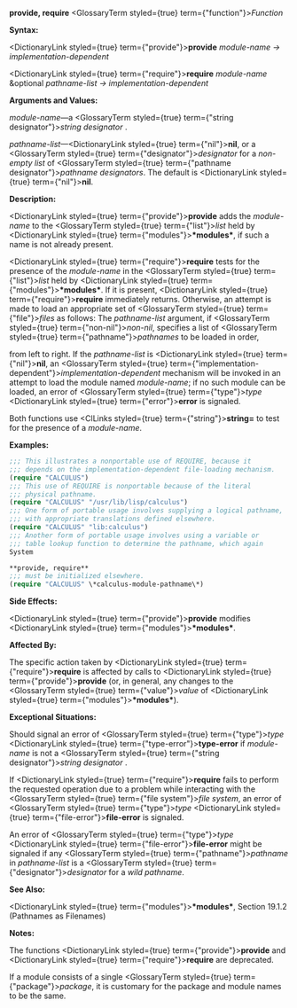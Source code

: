 **provide, require** <GlossaryTerm styled={true} term={"function"}><i>Function</i></GlossaryTerm> 



**Syntax:** 



<DictionaryLink styled={true} term={"provide"}><b>provide</b></DictionaryLink> *module-name → implementation-dependent* 



<DictionaryLink styled={true} term={"require"}><b>require</b></DictionaryLink> *module-name* &amp;optional *pathname-list → implementation-dependent* 



**Arguments and Values:** 



*module-name*—a <GlossaryTerm styled={true} term={"string designator"}><i>string designator</i></GlossaryTerm> . 



*pathname-list*—<DictionaryLink styled={true} term={"nil"}><b>nil</b></DictionaryLink>, or a <GlossaryTerm styled={true} term={"designator"}><i>designator</i></GlossaryTerm> for a *non-empty list* of <GlossaryTerm styled={true} term={"pathname designator"}><i>pathname designators</i></GlossaryTerm>. The default is <DictionaryLink styled={true} term={"nil"}><b>nil</b></DictionaryLink>. 



**Description:** 



<DictionaryLink styled={true} term={"provide"}><b>provide</b></DictionaryLink> adds the *module-name* to the <GlossaryTerm styled={true} term={"list"}><i>list</i></GlossaryTerm> held by <DictionaryLink styled={true} term={"modules"}><b>\*modules\*</b></DictionaryLink>, if such a name is not already present. 



<DictionaryLink styled={true} term={"require"}><b>require</b></DictionaryLink> tests for the presence of the *module-name* in the <GlossaryTerm styled={true} term={"list"}><i>list</i></GlossaryTerm> held by <DictionaryLink styled={true} term={"modules"}><b>\*modules\*</b></DictionaryLink>. If it is present, <DictionaryLink styled={true} term={"require"}><b>require</b></DictionaryLink> immediately returns. Otherwise, an attempt is made to load an appropriate set of <GlossaryTerm styled={true} term={"file"}><i>files</i></GlossaryTerm> as follows: The *pathname-list* argument, if <GlossaryTerm styled={true} term={"non-nil"}><i>non-nil</i></GlossaryTerm>, specifies a list of <GlossaryTerm styled={true} term={"pathname"}><i>pathnames</i></GlossaryTerm> to be loaded in order, 



from left to right. If the *pathname-list* is <DictionaryLink styled={true} term={"nil"}><b>nil</b></DictionaryLink>, an <GlossaryTerm styled={true} term={"implementation-dependent"}><i>implementation-dependent</i></GlossaryTerm> mechanism will be invoked in an attempt to load the module named *module-name*; if no such module can be loaded, an error of <GlossaryTerm styled={true} term={"type"}><i>type</i></GlossaryTerm> <DictionaryLink styled={true} term={"error"}><b>error</b></DictionaryLink> is signaled. 



Both functions use <ClLinks styled={true} term={"string"}><b>string=</b></ClLinks> to test for the presence of a *module-name*. 



**Examples:**
```lisp
;;; This illustrates a nonportable use of REQUIRE, because it 
;;; depends on the implementation-dependent file-loading mechanism. 
(require "CALCULUS") 
;;; This use of REQUIRE is nonportable because of the literal 
;;; physical pathname. 
(require "CALCULUS" "/usr/lib/lisp/calculus") 
;;; One form of portable usage involves supplying a logical pathname, 
;;; with appropriate translations defined elsewhere. 
(require "CALCULUS" "lib:calculus") 
;;; Another form of portable usage involves using a variable or 
;;; table lookup function to determine the pathname, which again 
System 

**provide, require** 
;;; must be initialized elsewhere. 
(require "CALCULUS" \*calculus-module-pathname\*) 
```
**Side Effects:** 



<DictionaryLink styled={true} term={"provide"}><b>provide</b></DictionaryLink> modifies <DictionaryLink styled={true} term={"modules"}><b>\*modules\*</b></DictionaryLink>. 



**Affected By:** 



The specific action taken by <DictionaryLink styled={true} term={"require"}><b>require</b></DictionaryLink> is affected by calls to <DictionaryLink styled={true} term={"provide"}><b>provide</b></DictionaryLink> (or, in general, any changes to the <GlossaryTerm styled={true} term={"value"}><i>value</i></GlossaryTerm> of <DictionaryLink styled={true} term={"modules"}><b>\*modules\*</b></DictionaryLink>). 



**Exceptional Situations:** 



Should signal an error of <GlossaryTerm styled={true} term={"type"}><i>type</i></GlossaryTerm> <DictionaryLink styled={true} term={"type-error"}><b>type-error</b></DictionaryLink> if *module-name* is not a <GlossaryTerm styled={true} term={"string designator"}><i>string designator</i></GlossaryTerm> . 



If <DictionaryLink styled={true} term={"require"}><b>require</b></DictionaryLink> fails to perform the requested operation due to a problem while interacting with the <GlossaryTerm styled={true} term={"file system"}><i>file system</i></GlossaryTerm>, an error of <GlossaryTerm styled={true} term={"type"}><i>type</i></GlossaryTerm> <DictionaryLink styled={true} term={"file-error"}><b>file-error</b></DictionaryLink> is signaled. 



An error of <GlossaryTerm styled={true} term={"type"}><i>type</i></GlossaryTerm> <DictionaryLink styled={true} term={"file-error"}><b>file-error</b></DictionaryLink> might be signaled if any <GlossaryTerm styled={true} term={"pathname"}><i>pathname</i></GlossaryTerm> in *pathname-list* is a <GlossaryTerm styled={true} term={"designator"}><i>designator</i></GlossaryTerm> for a *wild pathname*. 



**See Also:** 



<DictionaryLink styled={true} term={"modules"}><b>\*modules\*</b></DictionaryLink>, Section 19.1.2 (Pathnames as Filenames) 



**Notes:** 



The functions <DictionaryLink styled={true} term={"provide"}><b>provide</b></DictionaryLink> and <DictionaryLink styled={true} term={"require"}><b>require</b></DictionaryLink> are deprecated. 



If a module consists of a single <GlossaryTerm styled={true} term={"package"}><i>package</i></GlossaryTerm>, it is customary for the package and module names to be the same. 





